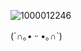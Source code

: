 ![1000012246](https://github.com/user-attachments/assets/35f7ed0f-c0f2-48ce-99a6-4f35fdca25a7)

(⁠´⁠∩⁠｡⁠•⁠ ⁠ᵕ⁠ ⁠•⁠｡⁠∩⁠`) 
